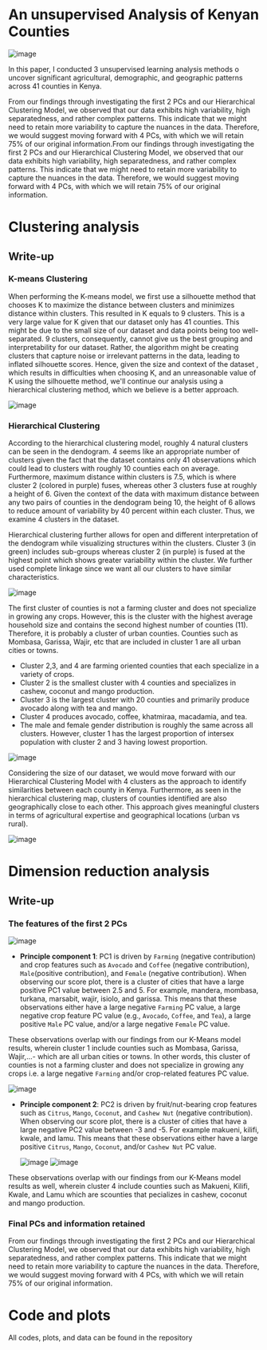 # An unsupervised Analysis of Kenyan Counties
![image](https://github.com/user-attachments/assets/ab411441-d703-4cf9-864b-dfd423e4dac4)

In this paper, I conducted 3 unsupervised learning analysis methods o uncover significant agricultural, demographic, and geographic patterns across 41 counties in Kenya. 

From our findings through investigating the first 2 PCs and our Hierarchical Clustering Model, we observed that our data exhibits high variability, high separatedness, and rather complex patterns. This indicate that we might need to retain more variability to capture the nuances in the data. Therefore, we would suggest moving forward with 4 PCs, with which we will retain 75% of our original information.From our findings through investigating the first 2 PCs and our Hierarchical Clustering Model, we observed that our data exhibits high variability, high separatedness, and rather complex patterns. This indicate that we might need to retain more variability to capture the nuances in the data. Therefore, we would suggest moving forward with 4 PCs, with which we will retain 75% of our original information.

# Clustering analysis

## Write-up

### K-means Clustering

When performing the K-means model, we first use a silhouette method that chooses K to maximize the distance between clusters and minimizes distance within clusters. This resulted in K equals to 9 clusters. This is a very large value for K given that our dataset only has 41 counties. This might be due to the small size of our dataset and data points being too well-separated. 9 clusters, consequently, cannot give us the best grouping and interpretability for our dataset. Rather, the algorithm might be creating clusters that capture noise or irrelevant patterns in the data, leading to inflated silhouette scores. Hence, given the size and context of the dataset , which results in difficulties when choosing K, and an unreasonable value of K using the silhouette method, we'll continue our analysis using a hierarchical clustering method, which we believe is a better approach.

![image](https://github.com/user-attachments/assets/ca3da977-acf0-480e-9a0d-3b92d305dc41)


### Hierarchical Clustering

According to the hierarchical clustering model, roughly 4 natural clusters can be seen in the dendogram. 4 seems like an appropriate number of clusters given the fact that the dataset contains only 41 observations which could lead to clusters with roughly 10 counties each on average. Furthermore, maximum distance within clusters is 7.5, which is where cluster 2 (colored in purple) fuses, whereas other 3 clusters fuse at roughly a height of 6. Given the context of the data with maximum distance between any two pairs of counties in the dendogram being 10, the height of 6 allows to reduce amount of variability by 40 percent within each cluster. Thus, we examine 4 clusters in the dataset.

Hierarchical clustering further allows for open and different interpretation of the dendogram while visualizing structures within the clusters. Cluster 3 (in green) includes sub-groups whereas cluster 2 (in purple) is fused at the highest point which shows greater variability within the cluster. We further used complete linkage since we want all our clusters to have similar characteristics.

![image](https://github.com/user-attachments/assets/b25ec1a5-79bb-4f74-8d92-8d97120f629b)


The first cluster of counties is not a farming cluster and does not specialize in growing any crops. However, this is the cluster with the highest average household size and contains the second highest number of counties (11). Therefore, it is probably a cluster of urban counties. Counties such as Mombasa, Garissa, Wajir, etc that are included in cluster 1 are all urban cities or towns.

- Cluster 2,3, and 4 are farming oriented counties that each specialize in a variety of crops.
- Cluster 2 is the smallest cluster with 4 counties and specializes in cashew, coconut and mango production.
- Cluster 3 is the largest cluster with 20 counties and primarily produce avocado along with tea and mango.
- Cluster 4 produces avocado, coffee, khatmiraa, macadamia, and tea.
- The male and female gender distribution is roughly the same across all clusters. However, cluster 1 has the largest proportion of intersex population with cluster 2 and 3 having lowest proportion.

![image](https://github.com/user-attachments/assets/331dd80c-3306-4fbf-a933-70cf9a8c29fb)

Considering the size of our dataset, we would move forward with our Hierarchical Clustering Model with 4 clusters as the approach to identify similarities between each county in Kenya. Furthermore, as seen in the hierarchical clustering map, clusters of counties identified are also geographically close to each other. This approach gives meaningful clusters in terms of agricultural expertise and geographical locations (urban vs rural).

![image](https://github.com/user-attachments/assets/ab411441-d703-4cf9-864b-dfd423e4dac4)


# Dimension reduction analysis

## Write-up

### The features of the first 2 PCs

![image](https://github.com/user-attachments/assets/802efec2-c5a5-49fc-bc94-924308f062ba)

- **Principle component 1**: PC1 is driven by `Farming` (negative contribution) and crop features such as `Avocado` and `Coffee` (negative contribution), `Male`(positive contribution), and `Female` (negative contribution). When observing our score plot, there is a cluster of cities that have a large positive PC1 value between 2.5 and 5. For example, mandera, mombasa, turkana, marsabit, wajir, isiolo, and garissa. This means that these observations either have a large negative `Farming` PC value, a large negative crop feature PC value (e.g., `Avocado`, `Coffee`, and `Tea`), a large positive `Male` PC value, and/or a large negative `Female` PC value. 

These observations overlap with our findings from our K-Means model results, wherein cluster 1 include counties such as Mombasa, Garissa, Wajir,...- which are all urban cities or towns. In other words, this cluster of counties is not a farming cluster and does not specialize in growing any crops i.e. a large negative `Farming` and/or crop-related features PC value. 

![image](https://github.com/user-attachments/assets/1115a2c2-1b5a-4f49-a759-546b9de9daf9)


- **Principle component 2**: PC2 is driven by fruit/nut-bearing crop features such as `Citrus`, `Mango`, `Coconut`, and `Cashew Nut` (negative contribution). When observing our score plot, there is a cluster of cities that have a large negative PC2 value between -3 and -5. For example makueni, kilifi, kwale, and lamu. This means that these observations either have a large positive `Citrus`, `Mango`, `Coconut`, and/or `Cashew Nut` PC value.

  ![image](https://github.com/user-attachments/assets/e1108760-137a-4074-abac-0bffb1be21d9)
   ![image](https://github.com/user-attachments/assets/35bd3534-2204-4ad5-91f7-523ad81b5cc8)


These observations overlap with our findings from our K-Means model results as well, wherein cluster 4 include counties such as Makueni, Kilifi, Kwale, and Lamu which are scounties that pecializes in cashew, coconut and mango production.

### Final PCs and information retained

From our findings through investigating the first 2 PCs and our Hierarchical Clustering Model, we observed that our data exhibits high variability, high separatedness, and rather complex patterns. This indicate that we might need to retain more variability to capture the nuances in the data. Therefore, we would suggest moving forward with 4 PCs, with which we will retain 75% of our original information.

# Code and plots
All codes, plots, and data can be found in the repository
